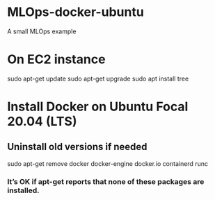 # MLOps-docker-ubuntu
A small MLOps example 

# On EC2 instance
sudo apt-get update
sudo apt-get upgrade
sudo apt install tree

# Install Docker on Ubuntu Focal 20.04 (LTS)

## Uninstall old versions if needed
sudo apt-get remove docker docker-engine docker.io containerd runc
### It’s OK if apt-get reports that none of these packages are installed.

